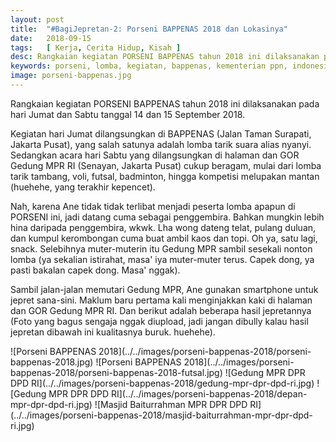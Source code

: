 ```yaml
---
layout: post
title:  "#BagiJepretan-2: Porseni BAPPENAS 2018 dan Lokasinya"
date:   2018-09-15
tags:   [ Kerja, Cerita Hidup, Kisah ]
desc: Rangkaian kegiatan PORSENI BAPPENAS tahun 2018 ini dilaksanakan pada hari Jumat dan Sabtu tanggal 14 dan 15 September 2018. Kegiatan hari Jumat dilangsungkan di BAPPENAS (Jalan Taman Surapati, Jakarta Pusat), sedangkan acara hari Sabtu yang dilangsungkan di halaman dan GOR Gedung MPR RI (Senayan, Jakarta Pusat).
keywords: porseni, lomba, kegiatan, bappenas, kementerian ppn, indonesia, jakarta, jalan taman surapati, GOR, gedung mpr dpr, senayan
image: porseni-bappenas.jpg
---
```


<p class="intro"><span class="dropcap">R</span>angkaian kegiatan PORSENI BAPPENAS tahun 2018 ini dilaksanakan pada hari Jumat dan Sabtu tanggal 14 dan 15 September 2018. </p>
<p>
Kegiatan hari Jumat dilangsungkan di BAPPENAS (Jalan Taman Surapati, Jakarta Pusat), yang salah satunya adalah lomba tarik suara alias nyanyi. Sedangkan acara hari Sabtu yang dilangsungkan di halaman dan GOR Gedung MPR RI (Senayan, Jakarta Pusat) cukup beragam, mulai dari lomba tarik tambang, voli, futsal, badminton, hingga kompetisi melupakan mantan (huehehe, yang terakhir kepencet).
</p>
<p>
Nah, karena Ane tidak tidak terlibat menjadi peserta lomba apapun di PORSENI ini, jadi datang cuma sebagai penggembira. Bahkan mungkin lebih hina daripada penggembira, wkwk. Lha wong dateng telat, pulang duluan, dan kumpul kerombongan cuma buat ambil kaos dan topi. Oh ya, satu lagi, snack. Selebihnya muter-muterin itu Gedung MPR sambil sesekali nonton lomba (ya sekalian istirahat, masa' iya muter-muter terus. Capek dong, ya pasti bakalan capek dong. Masa' nggak).
</p>
<p>
Sambil jalan-jalan memutari Gedung MPR, Ane gunakan smartphone untuk jepret sana-sini. Maklum baru pertama kali menginjakkan kaki di halaman dan GOR Gedung MPR RI. Dan berikut adalah beberapa hasil jepretannya (Foto yang bagus sengaja nggak diupload, jadi jangan dibully kalau hasil jepretan dibawah ini kualitasnya buruk. huehehe).
</p>
![Porseni BAPPENAS 2018](../../images/porseni-bappenas-2018/porseni-bappenas-2018.jpg)
![Porseni BAPPENAS 2018](../../images/porseni-bappenas-2018/porseni-bappenas-2018-futsal.jpg)
![Gedung MPR DPR DPD RI](../../images/porseni-bappenas-2018/gedung-mpr-dpr-dpd-ri.jpg)
![Gedung MPR DPR DPD RI](../../images/porseni-bappenas-2018/depan-mpr-dpr-dpd-ri.jpg)
![Masjid Baiturrahman MPR DPR DPD RI](../../images/porseni-bappenas-2018/masjid-baiturrahman-mpr-dpr-dpd-ri.jpg)
